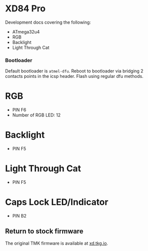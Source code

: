 # XD84 Pro

Development docs covering the following:
- ATmega32u4
- RGB
- Backlight
- Light Through Cat

### Bootloader
Default bootloader is `atmel-dfu`.
Reboot to bootloader via bridging 2 contacts points in the icsp header.
Flash using regular dfu methods.

# RGB
- PIN F6 
- Number of RGB LED: 12

# Backlight
- PIN F5

# Light Through Cat
- PIN F5

# Caps Lock LED/Indicator
- PIN B2

## Return to stock firmware
The original TMK firmware is available at [xd.tkg.io](https://xd.tkg.io).
